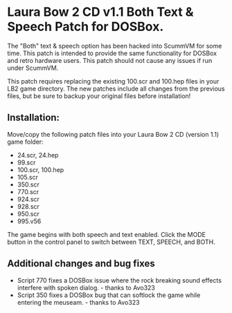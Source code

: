 # Laura Bow 2 CD v1.1 Both Text & Speech Patch for DOSBox.

The "Both" text & speech option has been hacked into ScummVM for some time. This patch is intended to provide the same functionality for DOSBox and retro hardware users. This patch should not cause any issues if run under ScummVM.

This patch requires replacing the existing 100.scr and 100.hep files in your LB2 game directory. The new patches include all changes from the previous files, but be sure to backup your original files before installation!

## Installation:

Move/copy the following patch files into your Laura Bow 2 CD (version 1.1) game folder:

* 24.scr, 24.hep
* 99.scr
* 100.scr, 100.hep
* 105.scr
* 350.scr
* 770.scr
* 924.scr
* 928.scr
* 950.scr
* 995.v56

The game begins with both speech and text enabled. Click the MODE button in the control panel to switch between TEXT, SPEECH, and BOTH.

## Additional changes and bug fixes

* Script 770 fixes a DOSBox issue where the rock breaking sound effects interfere with spoken dialog. - thanks to Avo323
* Script 350 fixes a DOSBox bug that can softlock the game while entering the meuseam. - thanks to Avo323

